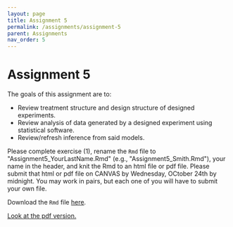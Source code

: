 ```yaml
---
layout: page
title: Assignment 5
permalink: /assignments/assignment-5
parent: Assignments
nav_order: 5
---
```

  
# Assignment 5 
  
The goals of this assignment are to: 
  
- Review treatment structure and design structure of designed experiments. 
- Review analysis of data generated by a designed experiment using statistical software. 
- Review/refresh inference from said models. 

Please complete exercise (1), rename the `Rmd` file to "Assignment5_YourLastName.Rmd" (e.g., "Assignment5_Smith.Rmd"), your name in the header, and knit the Rmd to an html file or pdf file. Please submit that html or pdf file on CANVAS by Wednesday, OCtober 24th by midnight. You may work in pairs, but each one of you will have to submit your own file. 

Download the `Rmd` file [here](https://stat870.github.io/fall2025/assignments/Assignment5_YourLastName.Rmd). 

[Look at the pdf version.](https://stat870.github.io/fall2025/assignments/Assignment5_YourLastName.pdf)
